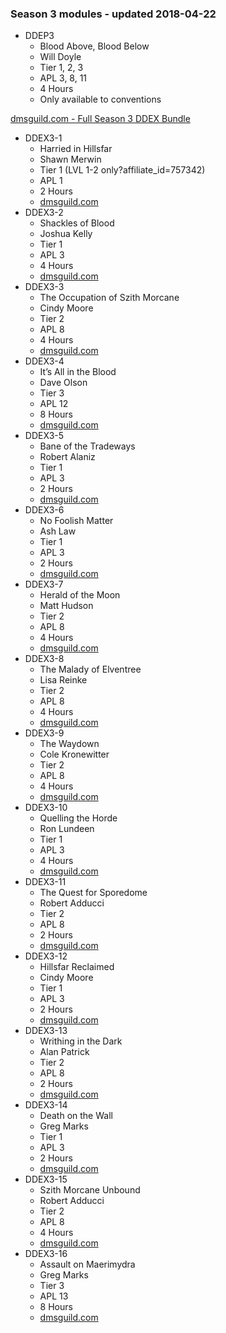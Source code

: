 ### Season 3 modules - updated 2018-04-22
* DDEP3
    * Blood Above, Blood Below
    * Will Doyle
    * Tier 1, 2, 3
    * APL 3, 8, 11
    * 4 Hours
    * Only available to conventions

[dmsguild.com - Full Season 3 DDEX Bundle](http://www.dmsguild.com/product/184208/DDEX3-Rage-of-Demons-Complete-BUNDLE?affiliate_id=757342)

* DDEX3-1
    * Harried in Hillsfar
    * Shawn Merwin
    * Tier 1 (LVL 1-2 only?affiliate_id=757342)
    * APL 1
    * 2 Hours
    * [dmsguild.com](http://www.dmsguild.com/product/170493/DDEX301-Harried-in-Hillsfar-5e?affiliate_id=757342)
* DDEX3-2
    * Shackles of Blood
    * Joshua Kelly
    * Tier 1
    * APL 3
    * 4 Hours
    * [dmsguild.com](http://www.dmsguild.com/product/170494/DDEX302-Shackles-of-Blood-5e?affiliate_id=757342)
* DDEX3-3
    * The Occupation of Szith Morcane
    * Cindy Moore
    * Tier 2
    * APL 8
    * 4 Hours
    * [dmsguild.com](http://www.dmsguild.com/product/170495/DDEX303-The-Occupation-of-Szith-Morcane-5e?affiliate_id=757342)
* DDEX3-4
    * It’s All in the Blood
    * Dave Olson
    * Tier 3
    * APL 12
    * 8 Hours
    * [dmsguild.com](http://www.dmsguild.com/product/170497/DDEX304-Its-All-in-the-Blood-5e?affiliate_id=757342)
* DDEX3-5
    * Bane of the Tradeways
    * Robert Alaniz
    * Tier 1
    * APL 3
    * 2 Hours
    * [dmsguild.com](http://www.dmsguild.com/product/170498/DDEX305-Bane-of-the-Tradeways-5e?affiliate_id=757342)
* DDEX3-6
    * No Foolish Matter
    * Ash Law
    * Tier 1
    * APL 3
    * 2 Hours
    * [dmsguild.com](http://www.dmsguild.com/product/170499/DDEX306-No-Foolish-Matter-5e?affiliate_id=757342)
* DDEX3-7
    * Herald of the Moon
    * Matt Hudson
    * Tier 2
    * APL 8
    * 4 Hours
    * [dmsguild.com](http://www.dmsguild.com/product/170501/DDEX307-Herald-of-the-Moon-5e?affiliate_id=757342)
* DDEX3-8
    * The Malady of Elventree
    * Lisa Reinke
    * Tier 2
    * APL 8
    * 4 Hours
    * [dmsguild.com](http://www.dmsguild.com/product/170502/DDEX308-The-Malady-of-Elventree-5e?affiliate_id=757342)
* DDEX3-9
    * The Waydown
    * Cole Kronewitter
    * Tier 2
    * APL 8
    * 4 Hours
    * [dmsguild.com](http://www.dmsguild.com/product/170504/DDEX309-The-Waydown-5e?affiliate_id=757342)
* DDEX3-10
    * Quelling the Horde
    * Ron Lundeen
    * Tier 1
    * APL 3
    * 4 Hours
    * [dmsguild.com](http://www.dmsguild.com/product/170392/DDEX310-Quelling-the-Horde-5e?affiliate_id=757342)
* DDEX3-11
    * The Quest for Sporedome
    * Robert Adducci
    * Tier 2
    * APL 8
    * 2 Hours
    * [dmsguild.com](http://www.dmsguild.com/product/170505/DDEX311-The-Quest-for-Sporedome-5e?affiliate_id=757342)
* DDEX3-12
    * Hillsfar Reclaimed
    * Cindy Moore
    * Tier 1
    * APL 3
    * 2 Hours
    * [dmsguild.com](http://www.dmsguild.com/product/177567/DDEX312-Hillsfar-Reclaimed-5e?affiliate_id=757342)
* DDEX3-13
    * Writhing in the Dark
    * Alan Patrick
    * Tier 2
    * APL 8
    * 2 Hours
    * [dmsguild.com](http://www.dmsguild.com/product/177568/DDEX0313-Writhing-in-the-Dark-5e?affiliate_id=757342)
* DDEX3-14
    * Death on the Wall
    * Greg Marks
    * Tier 1
    * APL 3
    * 2 Hours
    * [dmsguild.com](http://www.dmsguild.com/product/177569/DDEX0314-Death-on-the-Wall-5e?affiliate_id=757342)
* DDEX3-15
    * Szith Morcane Unbound
    * Robert Adducci
    * Tier 2
    * APL 8
    * 4 Hours
    * [dmsguild.com](http://www.dmsguild.com/product/177570/DDEX0315-Szith-Morcane-Unbound-5e?affiliate_id=757342)
* DDEX3-16
    * Assault on Maerimydra
    * Greg Marks
    * Tier 3
    * APL 13
    * 8 Hours
    * [dmsguild.com](http://www.dmsguild.com/product/177572/DDEX0316-Assault-on-Maerimydra-5e?affiliate_id=757342)
